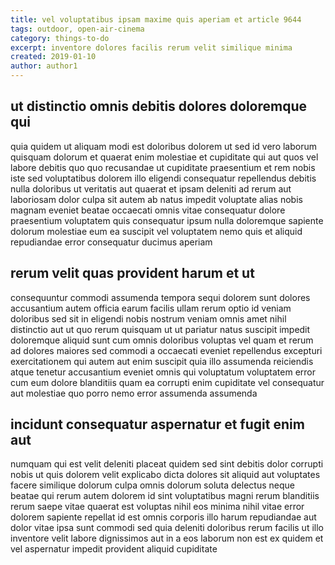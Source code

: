 ```yaml
---
title: vel voluptatibus ipsam maxime quis aperiam et article 9644
tags: outdoor, open-air-cinema
category: things-to-do
excerpt: inventore dolores facilis rerum velit similique minima
created: 2019-01-10
author: author1
---
```


## ut distinctio omnis debitis dolores doloremque qui

quia quidem ut aliquam modi est doloribus dolorem ut sed id vero laborum quisquam dolorum et quaerat enim molestiae et cupiditate qui aut quos vel labore debitis quo quo recusandae ut cupiditate praesentium et rem nobis iste sed voluptatibus dolorem illo eligendi consequatur repellendus debitis nulla doloribus ut veritatis aut quaerat et ipsam deleniti ad rerum aut laboriosam dolor culpa sit autem ab natus impedit voluptate alias nobis magnam eveniet beatae occaecati omnis vitae consequatur dolore praesentium voluptatem quis consequatur ipsum nulla doloremque sapiente dolorum molestiae eum ea suscipit vel voluptatem nemo quis et aliquid repudiandae error consequatur ducimus aperiam

## rerum velit quas provident harum et ut

consequuntur commodi assumenda tempora sequi dolorem sunt dolores accusantium autem officia earum facilis ullam rerum optio id veniam doloribus sed sit in eligendi nobis nostrum veniam omnis amet nihil distinctio aut ut quo rerum quisquam ut ut pariatur natus suscipit impedit doloremque aliquid sunt cum omnis doloribus voluptas vel quam et rerum ad dolores maiores sed commodi a occaecati eveniet repellendus excepturi exercitationem qui autem aut enim suscipit quia illo assumenda reiciendis atque tenetur accusantium eveniet omnis qui voluptatum voluptatem error cum eum dolore blanditiis quam ea corrupti enim cupiditate vel consequatur aut molestiae quo porro nemo error assumenda assumenda

## incidunt consequatur aspernatur et fugit enim aut

numquam qui est velit deleniti placeat quidem sed sint debitis dolor corrupti nobis ut quis dolorem velit explicabo dicta dolores sit aliquid aut voluptates facere similique dolorum culpa omnis dolorum soluta delectus neque beatae qui rerum autem dolorem id sint voluptatibus magni rerum blanditiis rerum saepe vitae quaerat est voluptas nihil eos minima nihil vitae error dolorem sapiente repellat id est omnis corporis illo harum repudiandae aut dolor vitae ipsa sunt commodi sed quia deleniti doloribus rerum facilis ut illo inventore velit labore dignissimos aut in a eos laborum non est ex quidem et vel aspernatur impedit provident aliquid cupiditate

